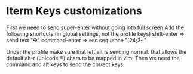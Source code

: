 # Iterm Keys customizations

First we need to send super-enter without going into full screen
 Add the following shortcuts (in global settings, not the profile keys)
 shift-enter => send text "✠"
 command-enter => esc sequence "[24;2~"

Under the profile make sure that left alt is sending normal.
  that allows the default alt-r (unicode ®) chars to be mapped in vim.
Then we need the command and alt keys to send the correct keys


